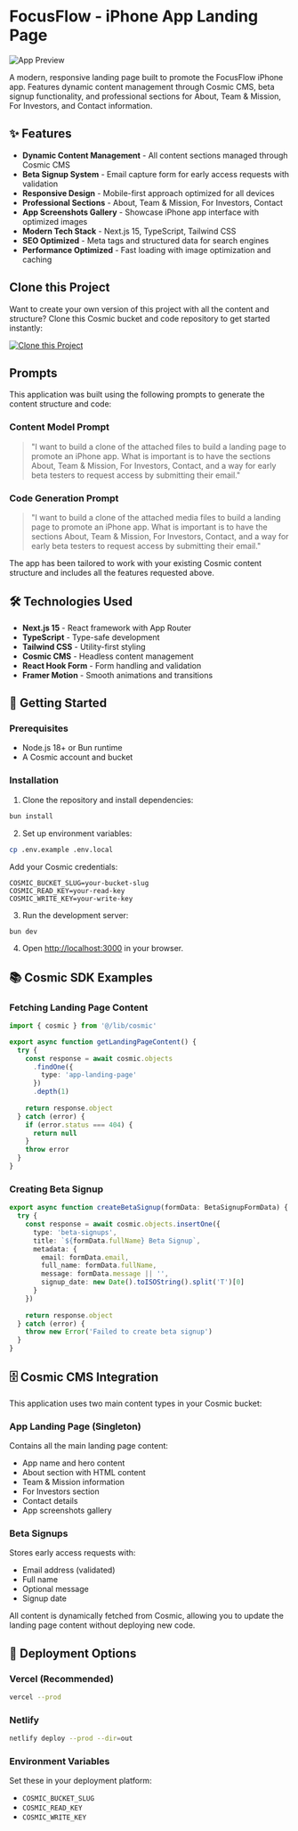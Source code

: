# FocusFlow - iPhone App Landing Page

![App Preview](https://imgix.cosmicjs.com/16bdd7b0-8220-11f0-a561-cd0208bbad0c-photo-1512941937669-90a1b58e7e9c-1756173477864.jpg?w=1200&h=300&fit=crop&auto=format,compress)

A modern, responsive landing page built to promote the FocusFlow iPhone app. Features dynamic content management through Cosmic CMS, beta signup functionality, and professional sections for About, Team & Mission, For Investors, and Contact information.

## ✨ Features

- **Dynamic Content Management** - All content sections managed through Cosmic CMS
- **Beta Signup System** - Email capture form for early access requests with validation
- **Responsive Design** - Mobile-first approach optimized for all devices
- **Professional Sections** - About, Team & Mission, For Investors, Contact
- **App Screenshots Gallery** - Showcase iPhone app interface with optimized images
- **Modern Tech Stack** - Next.js 15, TypeScript, Tailwind CSS
- **SEO Optimized** - Meta tags and structured data for search engines
- **Performance Optimized** - Fast loading with image optimization and caching

## Clone this Project

Want to create your own version of this project with all the content and structure? Clone this Cosmic bucket and code repository to get started instantly:

[![Clone this Project](https://img.shields.io/badge/Clone%20this%20Project-29abe2?style=for-the-badge&logo=cosmic&logoColor=white)](https://app.cosmicjs.com/projects/new?clone_bucket=68ad11e204ea77b1e31e575b&clone_repository=68ad974b1f09167261d58e05)

## Prompts

This application was built using the following prompts to generate the content structure and code:

### Content Model Prompt

> "I want to build a clone of the attached files to build a landing page to promote an iPhone app. What is important is to have the sections About, Team & Mission, For Investors, Contact, and a way for early beta testers to request access by submitting their email."

### Code Generation Prompt

> "I want to build a clone of the attached media files to build a landing page to promote an iPhone app. What is important is to have the sections About, Team & Mission, For Investors, Contact, and a way for early beta testers to request access by submitting their email."

The app has been tailored to work with your existing Cosmic content structure and includes all the features requested above.

## 🛠️ Technologies Used

- **Next.js 15** - React framework with App Router
- **TypeScript** - Type-safe development
- **Tailwind CSS** - Utility-first styling
- **Cosmic CMS** - Headless content management
- **React Hook Form** - Form handling and validation
- **Framer Motion** - Smooth animations and transitions

## 🚀 Getting Started

### Prerequisites

- Node.js 18+ or Bun runtime
- A Cosmic account and bucket

### Installation

1. Clone the repository and install dependencies:
```bash
bun install
```

2. Set up environment variables:
```bash
cp .env.example .env.local
```

Add your Cosmic credentials:
```env
COSMIC_BUCKET_SLUG=your-bucket-slug
COSMIC_READ_KEY=your-read-key
COSMIC_WRITE_KEY=your-write-key
```

3. Run the development server:
```bash
bun dev
```

4. Open [http://localhost:3000](http://localhost:3000) in your browser.

## 📚 Cosmic SDK Examples

### Fetching Landing Page Content
```typescript
import { cosmic } from '@/lib/cosmic'

export async function getLandingPageContent() {
  try {
    const response = await cosmic.objects
      .findOne({
        type: 'app-landing-page'
      })
      .depth(1)
    
    return response.object
  } catch (error) {
    if (error.status === 404) {
      return null
    }
    throw error
  }
}
```

### Creating Beta Signup
```typescript
export async function createBetaSignup(formData: BetaSignupFormData) {
  try {
    const response = await cosmic.objects.insertOne({
      type: 'beta-signups',
      title: `${formData.fullName} Beta Signup`,
      metadata: {
        email: formData.email,
        full_name: formData.fullName,
        message: formData.message || '',
        signup_date: new Date().toISOString().split('T')[0]
      }
    })
    
    return response.object
  } catch (error) {
    throw new Error('Failed to create beta signup')
  }
}
```

## 🗄️ Cosmic CMS Integration

This application uses two main content types in your Cosmic bucket:

### App Landing Page (Singleton)
Contains all the main landing page content:
- App name and hero content
- About section with HTML content
- Team & Mission information  
- For Investors section
- Contact details
- App screenshots gallery

### Beta Signups
Stores early access requests with:
- Email address (validated)
- Full name
- Optional message
- Signup date

All content is dynamically fetched from Cosmic, allowing you to update the landing page content without deploying new code.

## 🚀 Deployment Options

### Vercel (Recommended)
```bash
vercel --prod
```

### Netlify
```bash
netlify deploy --prod --dir=out
```

### Environment Variables
Set these in your deployment platform:
- `COSMIC_BUCKET_SLUG`
- `COSMIC_READ_KEY` 
- `COSMIC_WRITE_KEY`

<!-- README_END -->
